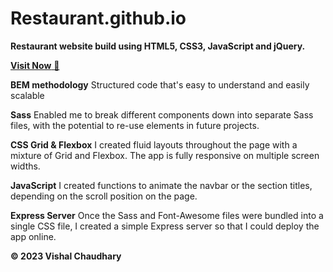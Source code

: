 # Restaurant.github.io
**Restaurant website build using HTML5, CSS3, JavaScript and jQuery.**

<a href="https://vishalgethub.github.io/Restaurant.github.io/" target="_blank">**Visit Now** 🚀</a>

**BEM methodology**
Structured code that's easy to understand and easily scalable

**Sass**
Enabled me to break different components down into separate Sass files, with the potential to re-use elements in future projects.

**CSS Grid & Flexbox**
I created fluid layouts throughout the page with a mixture of Grid and Flexbox. The app is fully responsive on multiple screen widths.

**JavaScript**
I created functions to animate the navbar or the section titles, depending on the scroll position on the page.

**Express Server**
Once the Sass and Font-Awesome files were bundled into a single CSS file, I created a simple Express server so that I could deploy the app online.

**© 2023 Vishal Chaudhary**
